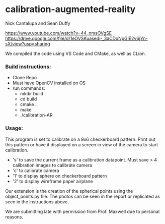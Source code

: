# calibration-augmented-reality

Nick Cantalupa and Sean Duffy

https://www.youtube.com/watch?v=44_nmsOVgSE
https://drive.google.com/file/d/1eOVSKuasedi-_3aCDoNpGlE2v6jYn-sX/view?usp=sharing

We compiled the code using VS Code and CMake, as well as CLion. 

### Build instructions:
- Clone Repo
- Must have OpenCV installed on OS
- run commands: 
    - mkdir build
    - cd build
    - cmake ..
    - make
    - ./calibration-AR 

### Usage:
This program is set to calibrate on a 9x6 checkerboard pattern. Print out this pattern or have it displayed on a screen in view of the camera to start calibration. 
- 's' to save the current frame as a calibration datapoint. Must save > 4 calibration images to calibrate camera
- 'c' to calibrate camera 
- '1' to display sphere on checkerboard pattern
- '2' to display wireframe paper airplane

Our extension is the creation of the spherical points using the object_points.py file. The photos can be seen in the report or replicated as seen in the instructions above.

We are submitting late with permission from Prof. Maxwell due to personal reasons.
